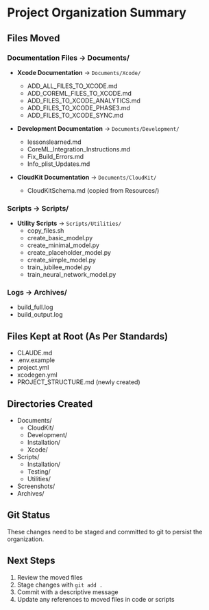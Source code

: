 # Project Organization Summary

## Files Moved

### Documentation Files → Documents/
- **Xcode Documentation** → `Documents/Xcode/`
  - ADD_ALL_FILES_TO_XCODE.md
  - ADD_COREML_FILES_TO_XCODE.md
  - ADD_FILES_TO_XCODE_ANALYTICS.md
  - ADD_FILES_TO_XCODE_PHASE3.md
  - ADD_FILES_TO_XCODE_SYNC.md

- **Development Documentation** → `Documents/Development/`
  - lessonslearned.md
  - CoreML_Integration_Instructions.md
  - Fix_Build_Errors.md
  - Info_plist_Updates.md

- **CloudKit Documentation** → `Documents/CloudKit/`
  - CloudKitSchema.md (copied from Resources/)

### Scripts → Scripts/
- **Utility Scripts** → `Scripts/Utilities/`
  - copy_files.sh
  - create_basic_model.py
  - create_minimal_model.py
  - create_placeholder_model.py
  - create_simple_model.py
  - train_jubilee_model.py
  - train_neural_network_model.py

### Logs → Archives/
- build_full.log
- build_output.log

## Files Kept at Root (As Per Standards)
- CLAUDE.md
- .env.example
- project.yml
- xcodegen.yml
- PROJECT_STRUCTURE.md (newly created)

## Directories Created
- Documents/
  - CloudKit/
  - Development/
  - Installation/
  - Xcode/
- Scripts/
  - Installation/
  - Testing/
  - Utilities/
- Screenshots/
- Archives/

## Git Status
These changes need to be staged and committed to git to persist the organization.

## Next Steps
1. Review the moved files
2. Stage changes with `git add .`
3. Commit with a descriptive message
4. Update any references to moved files in code or scripts